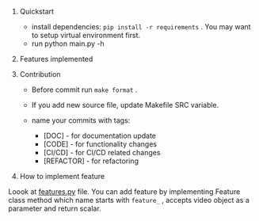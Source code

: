 1. Quickstart

   - install dependencies: `pip install -r requirements` . You may want to setup virtual environment first.
   - run python main.py -h

2. Features implemented

3. Contribution

   - Before commit run `make format` .
   - If you add new source file, update Makefile SRC variable.
   - name your commits with tags:

     - [DOC] - for documentation update
     - [CODE] - for functionality changes
     - [CI/CD] - for CI/CD related changes
     - [REFACTOR] - for refactoring

4. How to implement feature

Loook at [features.py](features.py) file. You can add feature by implementing Feature class method which name starts with `feature_` , accepts video object as a parameter and return scalar.
